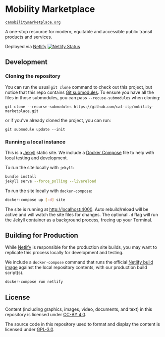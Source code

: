 # Mobility Marketplace

[`camobilitymarketplace.org`](https://camobilitymarketplace.org/)

A one-stop resource for modern, equitable and accessible public transit products and services.

Deployed via [Netlify][netlify] [![Netlify Status](https://api.netlify.com/api/v1/badges/0fcfad48-7c0e-43f4-bb85-f7447f7f5fa6/deploy-status)](https://app.netlify.com/sites/cal-itp-transit-stop/deploys)

## Development

### Cloning the repository

You can run the usual `git clone` command to check out this project, but notice that this repo contains [Git submodules](https://git-scm.com/book/en/v2/Git-Tools-Submodules). To ensure you have all the files in those submodules, you can pass `--recuse-submodules` when cloning:
```
git clone --recurse-submodules https://github.com/cal-itp/mobility-marketplace.git
```
or if you've already cloned the project, you can run:
```
git submodule update --init
```
### Running a local instance

This is a [Jekyll][jekyll] static site. We include a [Docker Compose][docker-compose] file to help with local testing
and development.

To run the site locally with `jekyll`:

```bash
bundle install
jekyll serve --force_polling --livereload
```

To run the site locally with `docker-compose`:

```bash
docker-compose up [-d] site
```

The site is running at <http://localhost:4000>. Auto rebuild/reload will be active and will watch the site files for changes. The optional `-d` flag will run the Jekyll container as a background process, freeing up your Terminal.

[docker-compose]: https://docs.docker.com/compose/
[jekyll]: https://jekyllrb.com

## Building for Production

While [Netlify][netlify] is responsible for the production site builds, you may want to replicate this process locally for development and testing.

We include a `docker-compose` command that runs the official [Netlify build image][netlify-build] against the local repository contents, with our production build script(s).

```bash
docker-compose run netlify
```

## License

Content (including graphics, images, video, documents, and text) in this repository is licensed under [CC-BY 4.0][content-license].

The source code in this repository used to format and display the content is licensed under [GPL-3.0][code-license].

[docker-compose]: https://docs.docker.com/compose/
[jekyll]: https://jekyllrb.com
[code-license]: ./LICENSE
[content-license]: ./content/LICENSE
[netlify]: https://www.netlify.com/
[netlify-build]: https://github.com/netlify/build-image
